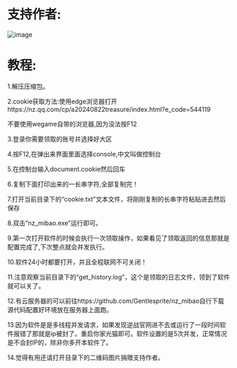 

# 支持作者:

![image](https://github.com/Gentlesprite/nz_mibao/blob/main/doc/扫码支持作者.png)

# 教程:

1.解压压缩包。

2.cookie获取方法:使用edge浏览器打开https://nz.qq.com/cp/a20240822treasure/index.html?e_code=544119

不要使用wegame自带的浏览器,因为没法按F12

3.登录你需要领取的账号并选择好大区

4.按F12,在弹出来界面里面选择console,中文叫做控制台

5.在控制台输入document.cookie然后回车

6.复制下面打印出来的一长串字符,全部复制完！

7.打开当前目录下的“cookie.txt”文本文件，将刚刚复制的长串字符粘贴进去然后保存

8.双击“nz_mibao.exe”运行即可。

9.第一次打开软件的时候会执行一次领取操作，如果看见了领取返回的信息那就是配置完成了,下次整点就会并发执行。

10.软件24小时都要打开，并且全程联网不可关闭！

11.注意观察当前目录下的“get_history.log”，这个是领取的日志文件，领到了软件就可以关了。

12.有云服务器的可以前往https://github.com/Gentlesprite/nz_mibao自行下载源代码配置好环境放在服务器上面跑。

13.因为软件是是多线程并发请求，如果发现逆战官网进不去或运行了一段时间软件报错了那就是ip被封了。重启你家光猫即可。软件设置的是5次并发，正常情况是不会封IP的，除非你多开本软件了。

14.觉得有用还请打开目录下的二维码图片捐赠支持作者。

